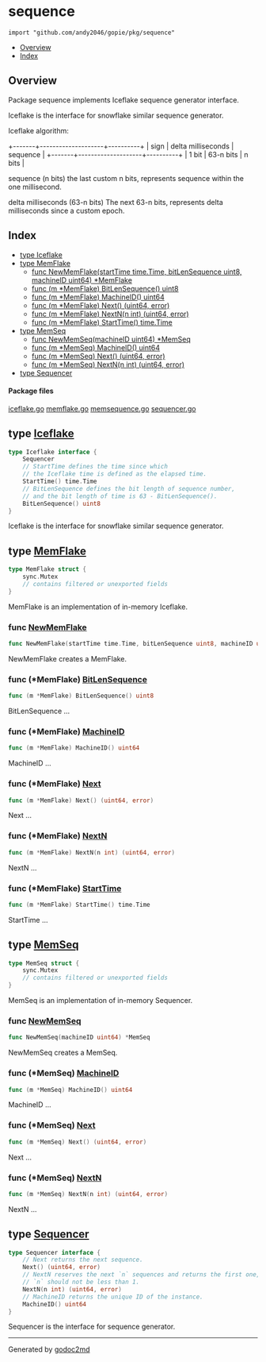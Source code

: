 

# sequence
`import "github.com/andy2046/gopie/pkg/sequence"`

* [Overview](#pkg-overview)
* [Index](#pkg-index)

## <a name="pkg-overview">Overview</a>
Package sequence implements Iceflake sequence generator interface.

Iceflake is the interface for snowflake similar sequence generator.

Iceflake algorithm:

+-------+--------------------+----------+
| sign  | delta milliseconds | sequence |
+-------+--------------------+----------+
| 1 bit | 63-n bits          | n bits   |

sequence (n bits)
the last custom n bits, represents sequence within the one millisecond.

delta milliseconds (63-n bits)
The next 63-n bits, represents delta milliseconds since a custom epoch.




## <a name="pkg-index">Index</a>
* [type Iceflake](#Iceflake)
* [type MemFlake](#MemFlake)
  * [func NewMemFlake(startTime time.Time, bitLenSequence uint8, machineID uint64) *MemFlake](#NewMemFlake)
  * [func (m *MemFlake) BitLenSequence() uint8](#MemFlake.BitLenSequence)
  * [func (m *MemFlake) MachineID() uint64](#MemFlake.MachineID)
  * [func (m *MemFlake) Next() (uint64, error)](#MemFlake.Next)
  * [func (m *MemFlake) NextN(n int) (uint64, error)](#MemFlake.NextN)
  * [func (m *MemFlake) StartTime() time.Time](#MemFlake.StartTime)
* [type MemSeq](#MemSeq)
  * [func NewMemSeq(machineID uint64) *MemSeq](#NewMemSeq)
  * [func (m *MemSeq) MachineID() uint64](#MemSeq.MachineID)
  * [func (m *MemSeq) Next() (uint64, error)](#MemSeq.Next)
  * [func (m *MemSeq) NextN(n int) (uint64, error)](#MemSeq.NextN)
* [type Sequencer](#Sequencer)


#### <a name="pkg-files">Package files</a>
[iceflake.go](/src/github.com/andy2046/gopie/pkg/sequence/iceflake.go) [memflake.go](/src/github.com/andy2046/gopie/pkg/sequence/memflake.go) [memsequence.go](/src/github.com/andy2046/gopie/pkg/sequence/memsequence.go) [sequencer.go](/src/github.com/andy2046/gopie/pkg/sequence/sequencer.go) 






## <a name="Iceflake">type</a> [Iceflake](/src/target/iceflake.go?s=109:410#L8)
``` go
type Iceflake interface {
    Sequencer
    // StartTime defines the time since which
    // the Iceflake time is defined as the elapsed time.
    StartTime() time.Time
    // BitLenSequence defines the bit length of sequence number,
    // and the bit length of time is 63 - BitLenSequence().
    BitLenSequence() uint8
}
```
Iceflake is the interface for snowflake similar sequence generator.










## <a name="MemFlake">type</a> [MemFlake](/src/target/memflake.go?s=112:264#L10)
``` go
type MemFlake struct {
    sync.Mutex
    // contains filtered or unexported fields
}
```
MemFlake is an implementation of in-memory Iceflake.







### <a name="NewMemFlake">func</a> [NewMemFlake](/src/target/memflake.go?s=482:569#L26)
``` go
func NewMemFlake(startTime time.Time, bitLenSequence uint8, machineID uint64) *MemFlake
```
NewMemFlake creates a MemFlake.





### <a name="MemFlake.BitLenSequence">func</a> (\*MemFlake) [BitLenSequence](/src/target/memflake.go?s=1897:1938#L93)
``` go
func (m *MemFlake) BitLenSequence() uint8
```
BitLenSequence ...




### <a name="MemFlake.MachineID">func</a> (\*MemFlake) [MachineID](/src/target/memflake.go?s=1729:1766#L83)
``` go
func (m *MemFlake) MachineID() uint64
```
MachineID ...




### <a name="MemFlake.Next">func</a> (\*MemFlake) [Next](/src/target/memflake.go?s=1130:1171#L54)
``` go
func (m *MemFlake) Next() (uint64, error)
```
Next ...




### <a name="MemFlake.NextN">func</a> (\*MemFlake) [NextN](/src/target/memflake.go?s=1209:1256#L59)
``` go
func (m *MemFlake) NextN(n int) (uint64, error)
```
NextN ...




### <a name="MemFlake.StartTime">func</a> (\*MemFlake) [StartTime](/src/target/memflake.go?s=1809:1849#L88)
``` go
func (m *MemFlake) StartTime() time.Time
```
StartTime ...




## <a name="MemSeq">type</a> [MemSeq](/src/target/memsequence.go?s=103:169#L9)
``` go
type MemSeq struct {
    sync.Mutex
    // contains filtered or unexported fields
}
```
MemSeq is an implementation of in-memory Sequencer.







### <a name="NewMemSeq">func</a> [NewMemSeq](/src/target/memsequence.go?s=321:361#L21)
``` go
func NewMemSeq(machineID uint64) *MemSeq
```
NewMemSeq creates a MemSeq.





### <a name="MemSeq.MachineID">func</a> (\*MemSeq) [MachineID](/src/target/memsequence.go?s=685:720#L45)
``` go
func (m *MemSeq) MachineID() uint64
```
MachineID ...




### <a name="MemSeq.Next">func</a> (\*MemSeq) [Next](/src/target/memsequence.go?s=421:460#L28)
``` go
func (m *MemSeq) Next() (uint64, error)
```
Next ...




### <a name="MemSeq.NextN">func</a> (\*MemSeq) [NextN](/src/target/memsequence.go?s=498:543#L33)
``` go
func (m *MemSeq) NextN(n int) (uint64, error)
```
NextN ...




## <a name="Sequencer">type</a> [Sequencer](/src/target/sequencer.go?s=639:934#L21)
``` go
type Sequencer interface {
    // Next returns the next sequence.
    Next() (uint64, error)
    // NextN reserves the next `n` sequences and returns the first one,
    // `n` should not be less than 1.
    NextN(n int) (uint64, error)
    // MachineID returns the unique ID of the instance.
    MachineID() uint64
}
```
Sequencer is the interface for sequence generator.














- - -
Generated by [godoc2md](http://godoc.org/github.com/davecheney/godoc2md)
